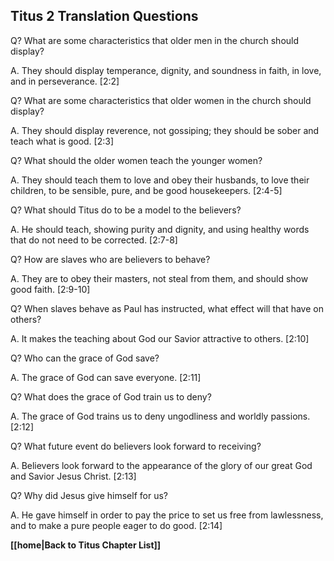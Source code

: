 ## Titus 2 Translation Questions ##

Q? What are some characteristics that older men in the church should display?

A. They should display temperance, dignity, and soundness in faith, in love, and in perseverance. [2:2]

Q? What are some characteristics that older women in the church should display?

A. They should display reverence, not gossiping; they should be sober and teach what is good. [2:3]

Q? What should the older women teach the younger women?

A. They should teach them to love and obey their husbands, to love their children, to be sensible, pure, and be good housekeepers. [2:4-5]

Q? What should Titus do to be a model to the believers?

A. He should teach, showing purity and dignity, and using healthy words that do not need to be corrected. [2:7-8]

Q? How are slaves who are believers to behave?

A. They are to obey their masters, not steal from them, and should show good faith. [2:9-10]

Q? When slaves behave as Paul has instructed, what effect will that have on others?

A. It makes the teaching about God our Savior attractive to others. [2:10]

Q? Who can the grace of God save?

A. The grace of God can save everyone. [2:11]

Q? What does the grace of God train us to deny?

A. The grace of God trains us to deny ungodliness and worldly passions. [2:12]

Q? What future event do believers look forward to receiving?

A. Believers look forward to the appearance of the glory of our great God and Savior Jesus Christ. [2:13]

Q? Why did Jesus give himself for us?

A. He gave himself in order to pay the price to set us free from lawlessness, and to make a pure people eager to do good. [2:14]

__[[home|Back to Titus Chapter List]]__

